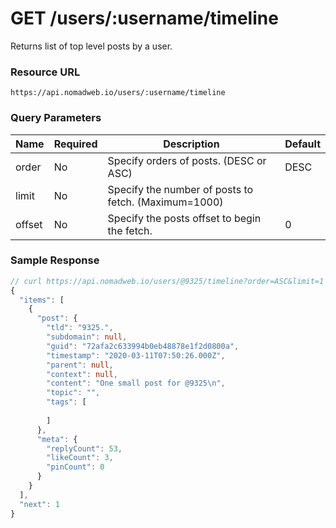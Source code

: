 # GET /users/:username/timeline

Returns list of top level posts by a user.

### Resource URL
`https://api.nomadweb.io/users/:username/timeline`

### Query Parameters
| Name | Required | Description | Default |
|--|--|--|--|
| order | No | Specify orders of posts. (DESC or ASC) | DESC  |
| limit | No | Specify the number of posts to fetch. (Maximum=1000) |  |
| offset | No | Specify the posts offset to begin the fetch. | 0 |

### Sample Response

```typescript
// curl https://api.nomadweb.io/users/@9325/timeline?order=ASC&limit=1
{
  "items": [
    {
      "post": {
        "tld": "9325.",
        "subdomain": null,
        "guid": "72afa2c633994b0eb48878e1f2d0800a",
        "timestamp": "2020-03-11T07:50:26.000Z",
        "parent": null,
        "context": null,
        "content": "One small post for @9325\n",
        "topic": "",
        "tags": [
          
        ]
      },
      "meta": {
        "replyCount": 53,
        "likeCount": 3,
        "pinCount": 0
      }
    }
  ],
  "next": 1
}
```
